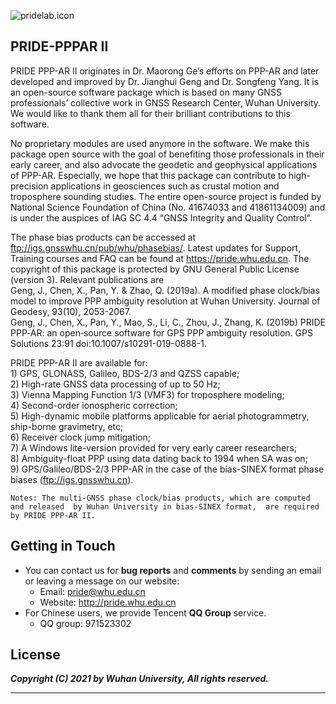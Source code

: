 ![pridelab.icon](https://github.com/PrideLab/PRIDE-PPPAR/blob/master/pride.png)
## PRIDE-PPPAR II

PRIDE PPP-AR II originates in Dr. Maorong Ge’s efforts on PPP-AR and later developed and improved 
by Dr. Jianghui Geng and Dr. Songfeng Yang. 
It is an open-source software package which is based on 
many GNSS professionals’ collective work in GNSS Research Center, Wuhan University. 
We would like to thank them all for their brilliant contributions to this software. 

No proprietary modules are used anymore in the software. 
We make this package open source with the goal of benefiting those professionals 
in their early career, and also advocate the geodetic and geophysical applications of PPP-AR. 
Especially, we hope that this package can contribute to 
high-precision applications in geosciences such as crustal motion and troposphere sounding studies. 
The entire open-source project is funded by National Science Foundation 
of China (No. 41674033 and 41861134009) and is under the auspices of IAG SC 4.4 
“GNSS Integrity and Quality Control”.

The phase bias products can be accessed at ftp://igs.gnsswhu.cn/pub/whu/phasebias/. 
Latest updates for Support, Training courses and FAQ can be found at https://pride.whu.edu.cn. 
The copyright of this package is protected by GNU General Public License (version 3). 
Relevant publications are  
    Geng, J., Chen, X., Pan, Y. & Zhao, Q. (2019a). A modified phase clock/bias model to improve PPP ambiguity resolution at Wuhan University. Journal of Geodesy, 93(10), 2053-2067.  
    Geng, J., Chen, X., Pan, Y., Mao, S., Li, C., Zhou, J., Zhang, K. (2019b) PRIDE PPP‑AR: an open‑source software for GPS PPP ambiguity resolution. GPS Solutions 23:91 doi:10.1007/s10291-019-0888-1.  

PRIDE PPP-AR II are available for:  
    1)  GPS, GLONASS, Galileo, BDS-2/3 and QZSS capable;  
    2)  High-rate GNSS data processing of up to 50 Hz;  
    3)  Vienna Mapping Function 1/3 (VMF3) for troposphere modeling;  
    4)  Second-order ionospheric correction;  
    5)  High-dynamic mobile platforms applicable for aerial photogrammetry, ship-borne gravimetry, etc;  
    6)  Receiver clock jump mitigation;  
    7)  A Windows lite-version provided for very early career researchers;  
    8)  Ambiguity-float PPP using data dating back to 1994 when SA was on;  
    9)  GPS/Galileo/BDS-2/3 PPP-AR in the case of the bias-SINEX format phase biases (ftp://igs.gnsswhu.cn).  

`Notes: The multi-GNSS phase clock/bias products, which are computed and released 
by Wuhan University in bias-SINEX format, 
are required by PRIDE PPP-AR II.`

## Getting in Touch

* You can contact us for **bug reports** and **comments** 
by sending an email or leaving a message on our website:
    * Email: <pride@whu.edu.cn>
    * Website: <http://pride.whu.edu.cn>
* For Chinese users, we provide Tencent **QQ Group** service.
    * QQ group: 971523302

## License


***Copyright (C) 2021 by Wuhan University, All rights reserved.***

---
